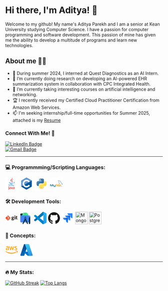 # Hi there, I'm Aditya! 👋

Welcome to my github! My name's Aditya Parekh and I am a senior at Kean University studying Computer Science. I have a passion for computer programming and software development.
This passion of mine has given me the ability to develop a multitude of programs and learn new technologies.

## About me 👨‍💻
<p>
    <ul>
        <li>🏢 During summer 2024, I interned at Quest Diagnostics as an AI Intern.</li>
        <li>🔭 I’m currently doing research on developing an AI-powered EHR summarization system in collaboration with CPC Integrated Health.</li>
        <li>🌱 I’m currently taking interesting courses on artificial intelligence and networking.</li>
        <li>🏆 I recently received my Certified Cloud Practitioner Certification from Amazon Web Services.</li> 
        <li>📫 I'm seeking internship/full-time opportunities for Summer 2025, attached is my <a href="https://github.com/Aditya1409/Resume/blob/main/AdityaP_Resume.pdf">Resume</a></li>
    </ul>
</p>

### Connect With Me! 🤝

<div id="badges">
  <a href="https://www.linkedin.com/in/adityaparekh">
    <img src="https://img.shields.io/badge/LinkedIn: adityaparekh-blue?style=for-the-badge&logo=linkedin&logoColor=white" alt="LinkedIn Badge"/>
  </a>
</div>
<div id="badges">
  <a href="mailto:parekhaditya14@gmail.com">
    <img src="https://img.shields.io/badge/Gmail: parekhaditya14-red?style=for-the-badge&logo=gmail&logoColor=white" alt="Gmail Badge"/>
  </a>
</div>

---

### 💻 Programmming/Scripting Languages:
<div>
  <img src="https://github.com/devicons/devicon/blob/master/icons/java/java-original-wordmark.svg" title="Java" alt="Java" width="40" height="40"/>&nbsp;
  <img src="https://github.com/devicons/devicon/blob/master/icons/c/c-original.svg" title="C" alt="C" width="40" height="40"/>&nbsp;
  <img src="https://github.com/devicons/devicon/blob/master/icons/python/python-original.svg" title="Python" alt="Python" width="40" height="40"/>&nbsp;
  <img src="https://github.com/devicons/devicon/blob/master/icons/mysql/mysql-original-wordmark.svg" title="MySQL"  alt="MySQL" width="40" height="40"/>&nbsp;
</div>

### 🛠️ Development Tools:
<div>
    <img src="https://github.com/devicons/devicon/blob/master/icons/git/git-original-wordmark.svg" title="Git" **alt="Git" width="40" height="40"/>
    <img src="https://github.com/devicons/devicon/blob/master/icons/androidstudio/androidstudio-original.svg" title="Android Studio" alt="Android Studio" width="40" height="40"/>&nbsp;
    <img src="https://github.com/devicons/devicon/blob/master/icons/vscode/vscode-original.svg" title="VS Code" **alt="VS Code" width="40" height="40"/>
    <img src="https://github.com/devicons/devicon/blob/master/icons/github/github-original.svg" title="GitHub" **alt="GitHub" width="40" height="40"/>
    <img src="https://github.com/devicons/devicon/blob/master/icons/jira/jira-original.svg" title="Jira" **alt="Jira" width="40" height="40"/>
    <img src="https://github.com/bablubambal/All_logo_and_pictures/blob/main/databases/mongodb.svg" title="MongoDB" **alt="MongoDB" width="40" height="40"/>
    <img src="https://github.com/bablubambal/All_logo_and_pictures/blob/main/databases/postgresql.svg" title="PostgreSQL" **alt="PostgreSQL" width="40" height="40"/>

</div>

### 🧠 Concepts:
<div>
    <img src="https://github.com/devicons/devicon/blob/master/icons/amazonwebservices/amazonwebservices-plain-wordmark.svg" title="AWS" alt="AWS" width="40" height="40"/>&nbsp;
    <img src="https://github.com/devicons/devicon/blob/master/icons/azure/azure-original.svg" title="Azure" alt="Azure" width="40" height="40"/>&nbsp;
</div>

---
### 🔥 My Stats:

[![GitHub Streak](http://github-readme-streak-stats.herokuapp.com?user=Aditya1409&theme=dark&background=000000)](https://git.io/streak-stats)
[![Top Langs](https://github-readme-stats.vercel.app/api/top-langs/?username=Aditya1409&layout=compact&theme=vision-friendly-dark)](https://github.com/anuraghazra/github-readme-stats)




